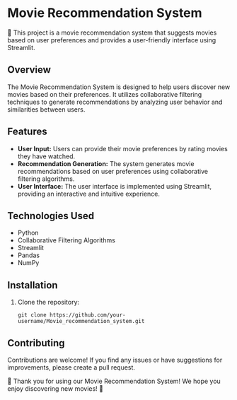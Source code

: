 # Movie Recommendation System

🎥 This project is a movie recommendation system that suggests movies based on user preferences and provides a user-friendly interface using Streamlit.

## Overview

The Movie Recommendation System is designed to help users discover new movies based on their preferences. It utilizes collaborative filtering techniques to generate recommendations by analyzing user behavior and similarities between users.

## Features

- **User Input:** Users can provide their movie preferences by rating movies they have watched.
- **Recommendation Generation:** The system generates movie recommendations based on user preferences using collaborative filtering algorithms.
- **User Interface:** The user interface is implemented using Streamlit, providing an interactive and intuitive experience.

## Technologies Used

- Python
- Collaborative Filtering Algorithms
- Streamlit
- Pandas
- NumPy

## Installation

1. Clone the repository:
   ```shell
   git clone https://github.com/your-username/Movie_recommendation_system.git
   ```
   
## Contributing

Contributions are welcome! If you find any issues or have suggestions for improvements, please create a pull request.

🎉 Thank you for using our Movie Recommendation System! We hope you enjoy discovering new movies! 🍿
